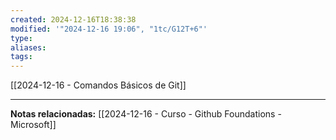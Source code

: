 ```yaml
---
created: 2024-12-16T18:38:38
modified: '"2024-12-16 19:06", "1tc/G12T+6"'
type: 
aliases: 
tags: 
---
```


[[2024-12-16 - Comandos Básicos de Git]]



--- 
 **Notas relacionadas:**
[[2024-12-16 - Curso - Github Foundations - Microsoft]] 